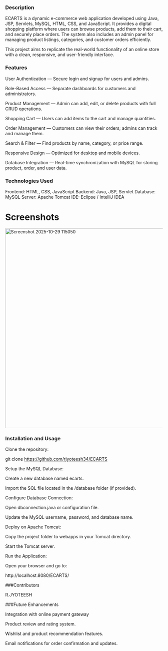 ### Description

ECARTS is a dynamic e-commerce web application developed using Java, JSP, Servlets, MySQL, HTML, CSS, and JavaScript.
It provides a digital shopping platform where users can browse products, add them to their cart, and securely place orders.
The system also includes an admin panel for managing product listings, categories, and customer orders efficiently.

This project aims to replicate the real-world functionality of an online store with a clean, responsive, and user-friendly interface.


### Features

User Authentication — Secure login and signup for users and admins.

Role-Based Access — Separate dashboards for customers and administrators.

Product Management — Admin can add, edit, or delete products with full CRUD operations.

Shopping Cart — Users can add items to the cart and manage quantities.

Order Management — Customers can view their orders; admins can track and manage them.

Search & Filter — Find products by name, category, or price range.

Responsive Design — Optimized for desktop and mobile devices.

Database Integration — Real-time synchronization with MySQL for storing product, order, and user data.



### Technologies Used

Frontend: HTML, CSS, JavaScript
Backend: Java, JSP, Servlet
Database: MySQL
Server: Apache Tomcat
IDE: Eclipse / IntelliJ IDEA


# Screenshots
<img width="1887" height="638" alt="Screenshot 2025-10-29 115050" src="https://github.com/user-attachments/assets/2092d97e-ce2b-42b5-a62e-f7cff685a974" />




### Installation and Usage

Clone the repository:

git clone https://github.com/rjyoteesh34/ECARTS


Setup the MySQL Database:

Create a new database named ecarts.

Import the SQL file located in the /database folder (if provided).

Configure Database Connection:

Open dbconnection.java or configuration file.

Update the MySQL username, password, and database name.

Deploy on Apache Tomcat:

Copy the project folder to webapps in your Tomcat directory.

Start the Tomcat server.

Run the Application:

Open your browser and go to:

http://localhost:8080/ECARTS/




###Contributors

R.JYOTEESH



###Future Enhancements

Integration with online payment gateway 

Product review and rating system.

Wishlist and product recommendation features.

Email notifications for order confirmation and updates.

